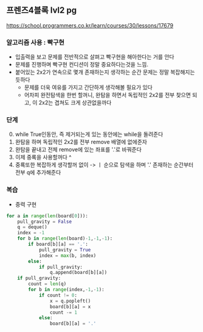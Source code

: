 ## 프렌즈4블록 lvl2 pg
https://school.programmers.co.kr/learn/courses/30/lessons/17679

### 알고리즘 사용 : 빡구현
- 입출력을 보고 문제를 전반적으로 살펴고 빡구현을 해아한다는 거를 안다
- 문제를 진행하며 빡구현 컨디션이 정말 중요하다는것을 느낌.
- 붙어있는 2x2가 연속으로 몇개 존재하는지 생각하는 순간 문제는 정말 복잡해지는듯하다
    - 문제를 더욱 여유를 가지고 간단하게 생각해볼 필요가 있다
    - 어차피 완전탐색을 한번 할꺼니, 완탐을 하면서 독립적인 2x2를 전부 찾으면 되고, 이 2x2는 겹쳐도 크게 상관없을까다

### 단계
0. while True인동안, 즉 제거되는게 있는 동안에는 while을 돌려준다
1. 완탐을 하며 독립적인 2x2를 전부 remove 배열에 없에준자
2. 완탐을 끝내고 전체 remove에 있는 좌표를  '.'로 바꿔준다
3. 이제 중룍을 사용할꺼다           ^
4. 중룍또한 복잡하게 생각할꺼 없이 -> ㅣ 순으로 탐색을 하며 '.' 존재하는 순간부터 전부 q에 추가해준다



### 복습 
- 중력 구현
```py
for a in range(len(board[0])):
    pull_gravity = False
    q = deque()
    index = -1
    for b in range(len(board)-1,-1,-1):
        if board[b][a] == '.':
            pull_gravity = True
            index = max(b, index)
        else:
            if pull_gravity:
                q.append(board[b][a])
    if pull_gravity:
        count = len(q)
        for b in range(index,-1,-1):
            if count != 0:
                x = q.popleft()
                board[b][a] = x
                count -= 1
            else:
                board[b][a] = '.'
```